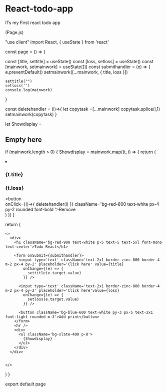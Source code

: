 # React-todo-app
ITs my First react todo app







(Page.js)

"use client"
import React, { useState } from 'react'

const page = () => {

  const [title, settitle] = useState()
  const [loss, setloss] = useState()
  const [mainwork, setmainwork] = useState([])
  const submithandler = (e) => {
    e.preventDefault()
    setmainwork([...mainwork, { title, loss }])

    settitle("")
    setloss('')
    console.log(mainwork)
  }

const deletehandler =  (i)=>{
   let copytask =[...mainwork]
   copytask.splice(i,1)
   setmainwork(copytask)
}
  
  let Showdisplay = <h2 className='flex  justify-center'>Empty here</h2>

  if (mainwork.length > 0) {
    Showdisplay = mainwork.map((t, i) => {
      return (
        <li key={i} className='flex items-center justify-between m-8'>
          <div className='flex items-center justify-between w-2/3'>
            <h3 className='text-2xl font-semibold'>{t.title}</h3>
            <h3 className='text-xl justify-center font-semibold'>{t.loss}</h3>
          </div>
           <button  
           onClick={()=>{
            deletehandler(i)
           }}
           className='bg-red-800 text-white px-4 py-2 rounded font-bold '>Remove</button>
        </li>
      )
    })
  }

  return (

    <>
      <div>
        <h1 className='bg-red-900 text-white p-5 text-5 text-5xl font-mono text-center'>Todo React</h1>

        <form onSubmit={submithandler}>
          <input type='text' className='text-2x1 border-zinc-800 border-4 m-2 px-4 py-2' placeholder='Click here' value={title}
            onChange={(e) => {
              settitle(e.target.value)
            }} />

          <input type='text' className='text-2x1 border-zinc-800 border-4 m-2 px-4 py-2' placeholder='Click here'value={loss}
            onChange={(e) => {
              setloss(e.target.value)
            }} />

          <button className='bg-blue-600 text-white py-3 px-5 text-2x1 font-light rounded m-3'>Add print</button>
        </form>
        <hr />
        <div>
          <ul className='bg-slate-400 p-8'>
            {Showdisplay}
          </ul>
        </div>
      </div>


    </>
  )
}

export default page
